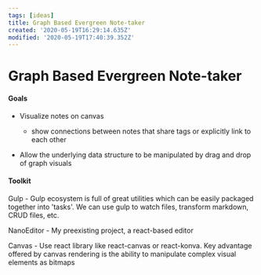 ```yaml
---
tags: [ideas]
title: Graph Based Evergreen Note-taker
created: '2020-05-19T16:29:14.635Z'
modified: '2020-05-19T17:40:39.352Z'
---
```


# Graph Based Evergreen Note-taker

#### Goals

- Visualize notes on canvas
  - show connections between notes that share tags or explicitly 
    link to each other

- Allow the underlying data structure to be manipulated by drag and drop of graph visuals

#### Toolkit

Gulp - Gulp ecosystem is full of great utilities which can be easily packaged together into 'tasks'. We can use gulp to watch files, transform markdown, CRUD files, etc. 

NanoEditor - My preexisting project, a react-based editor 

Canvas - Use react library like react-canvas or react-konva. Key advantage offered by canvas rendering is the ability to manipulate complex visual elements as bitmaps 
